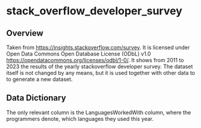# stack_overflow_developer_survey

## Overview

Taken from https://insights.stackoverflow.com/survey. It is licensed under Open Data Commons Open Database License (ODbL) v1.0 https://opendatacommons.org/licenses/odbl/1-0/. It shows from 2011 to 2023 the results of the yearly stackoverflow developer survey. The dataset itself is not changed by any means, but it is used together with other data to to generate a new dataset.

## Data Dictionary

The only relevant column is the LanguagesWorkedWith column, where the programmers denote, which languages they used this year.